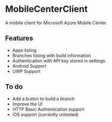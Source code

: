 # MobileCenterClient

A mobile client for Microsoft Azure Mobile Center.

## Features 

- Apps listing
- Branches listing with build information
- Authentication with API key stored in settings
- Android Support
- UWP Support

## To do

- Add a button to build a branch
- Improve the UI
- HTTP Basic Authentication support
- iOS support (currently untested)

